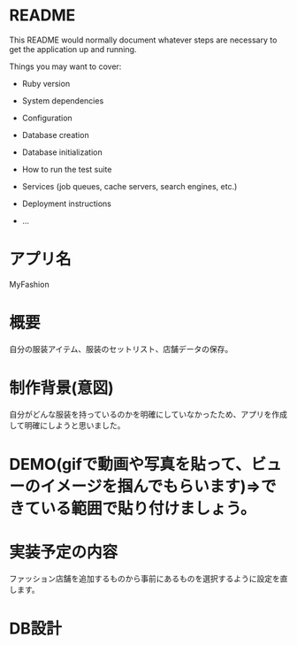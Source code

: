 # README

This README would normally document whatever steps are necessary to get the
application up and running.

Things you may want to cover:

* Ruby version

* System dependencies

* Configuration

* Database creation

* Database initialization

* How to run the test suite

* Services (job queues, cache servers, search engines, etc.)

* Deployment instructions

* ...

# アプリ名
MyFashion

# 概要
自分の服装アイテム、服装のセットリスト、店舗データの保存。

# 制作背景(意図)
自分がどんな服装を持っているのかを明確にしていなかったため、アプリを作成して明確にしようと思いました。

# DEMO(gifで動画や写真を貼って、ビューのイメージを掴んでもらいます)⇒できている範囲で貼り付けましょう。


# 実装予定の内容
ファッション店舗を追加するものから事前にあるものを選択するように設定を直します。

# DB設計


